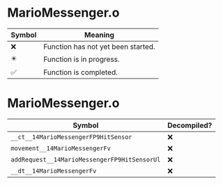 # MarioMessenger.o
| Symbol | Meaning 
| ------------- | ------------- 
| :x: | Function has not yet been started. 
| :eight_pointed_black_star: | Function is in progress. 
| :white_check_mark: | Function is completed. 


# MarioMessenger.o
| Symbol | Decompiled? |
| ------------- | ------------- |
| `__ct__14MarioMessengerFP9HitSensor` | :x: |
| `movement__14MarioMessengerFv` | :x: |
| `addRequest__14MarioMessengerFP9HitSensorUl` | :x: |
| `__dt__14MarioMessengerFv` | :x: |
